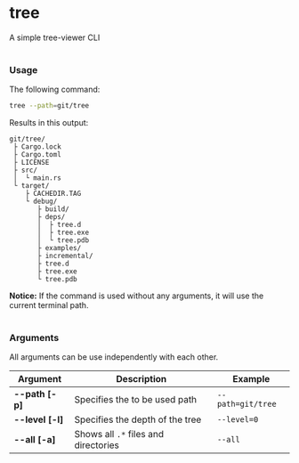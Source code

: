 # tree

A simple tree-viewer CLI
<br>
<br>

### Usage

The following command:
```bash
tree --path=git/tree
```

Results in this output:
```
git/tree/
 ├ Cargo.lock
 ├ Cargo.toml
 ├ LICENSE
 ├ src/
 │  └ main.rs
 └ target/
    ├ CACHEDIR.TAG
    └ debug/
       ├ build/
       ├ deps/
       │  ├ tree.d
       │  ├ tree.exe
       │  └ tree.pdb
       ├ examples/
       ├ incremental/
       ├ tree.d
       ├ tree.exe
       └ tree.pdb
```

**Notice:** If the command is used without any arguments, it will use the current terminal path.
<br>
<br>

### Arguments

All arguments can be use independently with each other.

|Argument|Description|Example|
|---|---|---|
|**--path [-p]**|Specifies the to be used path|`--path=git/tree`|
|**--level [-l]**|Specifies the depth of the tree|`--level=0`|
|**--all [-a]**|Shows all `.*` files and directories|`--all`|
